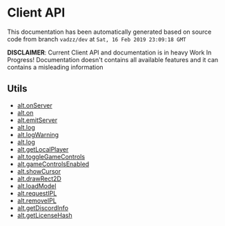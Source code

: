 # Client API

This documentation has been automatically generated based on source code from branch `vadzz/dev` at `Sat, 16 Feb 2019 23:09:18 GMT`

**DISCLAIMER**: Current Client API and documentation is in heavy Work In Progress! Documentation doesn't contains all available features and it can contains a misleading information

## Utils

* [alt.onServer](docs/ClientAPI/alt-onServer.md)
* [alt.on](docs/ClientAPI/alt-on.md)
* [alt.emitServer](docs/ClientAPI/alt-emitServer.md)
* [alt.log](docs/ClientAPI/alt-log.md)
* [alt.logWarning](docs/ClientAPI/alt-logWarning.md)
* [alt.log](docs/ClientAPI/alt-log.md)
* [alt.getLocalPlayer](docs/ClientAPI/alt-getLocalPlayer.md)
* [alt.toggleGameControls](docs/ClientAPI/alt-toggleGameControls.md)
* [alt.gameControlsEnabled](docs/ClientAPI/alt-gameControlsEnabled.md)
* [alt.showCursor](docs/ClientAPI/alt-showCursor.md)
* [alt.drawRect2D](docs/ClientAPI/alt-drawRect2D.md)
* [alt.loadModel](docs/ClientAPI/alt-loadModel.md)
* [alt.requestIPL](docs/ClientAPI/alt-requestIPL.md)
* [alt.removeIPL](docs/ClientAPI/alt-removeIPL.md)
* [alt.getDiscordInfo](docs/ClientAPI/alt-getDiscordInfo.md)
* [alt.getLicenseHash](docs/ClientAPI/alt-getLicenseHash.md)